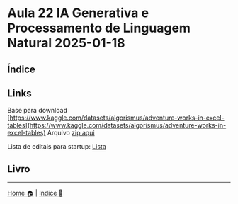 # Aula 22 IA Generativa e Processamento de Linguagem Natural 2025-01-18

## Índice 


## Links

Base para download [https://www.kaggle.com/datasets/algorismus/adventure-works-in-excel-tables](https://www.kaggle.com/datasets/algorismus/adventure-works-in-excel-tables)
Arquivo [zip aqui](./doc/archive.zip)

Lista de editais para startup: [Lista](https://opimpact.github.io/oportunidades-de-impacto/)

## Livro


-----

[Home 🏠](../README.md) | [Indice 📇](README.md)